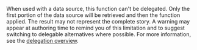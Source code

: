 
When used with a data source, this function can't be delegated. Only the first portion of the data source will be retrieved and then the function applied. The result may not represent the complete story.  A warning may appear at authoring time to remind you of this limitation and to suggest switching to delegable alternatives where possible. For more information, see the [delegation overview](/power-apps/maker/delegation-overview).

